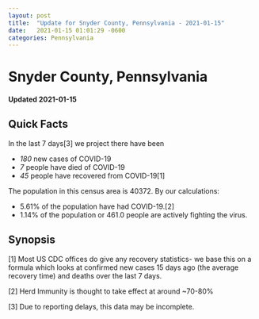 ```yaml
---
layout: post
title:  "Update for Snyder County, Pennsylvania - 2021-01-15"
date:   2021-01-15 01:01:29 -0600
categories: Pennsylvania
---
```


# Snyder County, Pennsylvania
#### Updated 2021-01-15

## Quick Facts

In the last 7 days[3] we project there have been
- *180* new cases of COVID-19
- *7* people have died of COVID-19
- *45* people have recovered from COVID-19[1]

The population in this census area is 40372. By our calculations:
- 5.61% of the population have had COVID-19.[2]
- 1.14% of the population or 461.0 people are actively fighting the virus.

## Synopsis




[1] Most US CDC offices do give any recovery statistics- we base this on a formula which looks at confirmed new cases
15 days ago (the average recovery time) and deaths over the last 7 days.

[2] Herd Immunity is thought to take effect at around ~70-80%

[3] Due to reporting delays, this data may be incomplete.
 
    